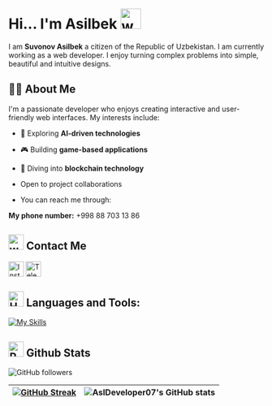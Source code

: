 # Hi... I'm Asilbek <img src="https://user-images.githubusercontent.com/72663882/171687151-bb31c996-c9d2-49c8-b593-734946893b23.gif" alt="waving hand gif" aria-hidden="true" width="40" />

I am **Suvonov Asilbek** a citizen of the Republic of Uzbekistan. I am currently working as a web developer. I enjoy turning complex problems into simple, beautiful and intuitive designs.

## 👨‍💻 About Me  
I'm a passionate developer who enjoys creating interactive and user-friendly web interfaces. My interests include:
- 🌟 Exploring **AI-driven technologies**  
- 🎮 Building **game-based applications**  
- 🚀 Diving into **blockchain technology**  

- Open to project collaborations
- You can reach me through:

**My phone number:** +998 88 703 13 86

## <img src="https://prime-sender.com/gifs/contact-us.gif" alt="waving hand gif" aria-hidden="true" height="30"/> Contact Me
<a href="https://instagram.com/asilc1k_ake" title="Instagram"><img alt="Instagram"  src="https://img.shields.io/badge/Instagram-%23ee2a7b?style=for-the-badge&logo=instagram" height="30" align="center"/></a>
<a href="https://t.me/Knyaz_blvck" title="Telegram"><img alt="Telegram" src="https://img.shields.io/badge/Telegram-%2324A1DE?style=for-the-badge&logo=telegram&logoColor=%23fff" height="30" align="center"/> </a>





## <img src="https://images.squarespace-cdn.com/content/v1/5f89b1bd7f2f51237c7e1662/1603830221701-750TOUJK5NFPQBFDHRLR/Pool+Docs+Icon+Animation+%28Tools%29.gif" alt="Hammer and Wrench" width="30" height="30" /> **Languages and Tools:**
[![My Skills](https://skillicons.dev/icons?i=html,css,js,tailwind,sass,bootstrap,ts,figma,bash,codepen,react,git,github,vscode,npm,ps,ai,pycharm,pug,vite,webpack,gitlab,sublime,notion,linux,&perline=15)](#)

## <img src="https://raw.githubusercontent.com/Tarikul-Islam-Anik/Animated-Fluent-Emojis/master/Emojis/Travel%20and%20places/Rocket.png" alt="Rocket" width="30" height="30" /> Github Stats

<!-- ![Profile Views](https://komarev.com/ghpvc/?username=Qurbonoff11&color=ff0000) -->

![GitHub followers](https://img.shields.io/github/followers/azizbek23100307?style=for-the-badge&logo=github&logoColor=%2300ffff&label=GitHub%20follower&labelColor=%23555555&color=%2300ffff)

| [![GitHub Streak](https://streak-stats.demolab.com?user=AslDeveloper07&hide_border=false&border_radius=15&background=323232&ring=00ffff&stroke=fff&border=00ffff&fire=fff&currStreakNum=fff&sideNums=00ffff&currStreakLabel=fff&sideLabels=fff&dates=00ffaa)](#) | ![AslDeveloper07's GitHub stats](https://github-readme-stats.vercel.app/api?username=AslDeveloper07&show_icons=true&icon_color=00ffff&bg_color=323232&text_color=00ffaa&title_color=00ffff&border_color=00ffff&border_radius=15) |
| ------------- | ------------- |
